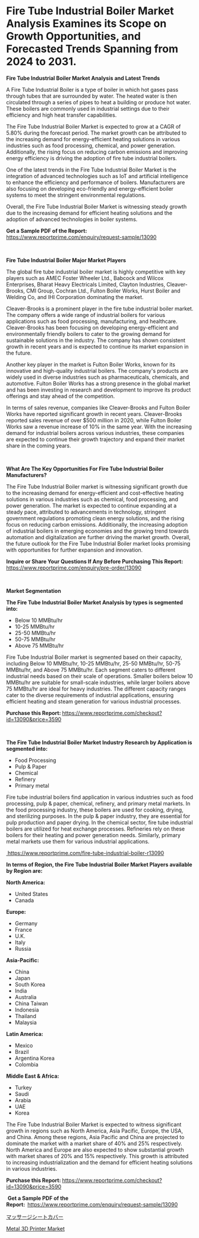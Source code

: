 <p><h1>Fire Tube Industrial Boiler Market Analysis Examines its Scope on Growth Opportunities, and Forecasted Trends Spanning from 2024 to 2031.</h1></p><p><strong>Fire Tube Industrial Boiler Market Analysis and Latest Trends</strong></p>
<p><p>A Fire Tube Industrial Boiler is a type of boiler in which hot gases pass through tubes that are surrounded by water. The heated water is then circulated through a series of pipes to heat a building or produce hot water. These boilers are commonly used in industrial settings due to their efficiency and high heat transfer capabilities.</p><p>The Fire Tube Industrial Boiler Market is expected to grow at a CAGR of 5.80% during the forecast period. The market growth can be attributed to the increasing demand for energy-efficient heating solutions in various industries such as food processing, chemical, and power generation. Additionally, the rising focus on reducing carbon emissions and improving energy efficiency is driving the adoption of fire tube industrial boilers.</p><p>One of the latest trends in the Fire Tube Industrial Boiler Market is the integration of advanced technologies such as IoT and artificial intelligence to enhance the efficiency and performance of boilers. Manufacturers are also focusing on developing eco-friendly and energy-efficient boiler systems to meet the stringent environmental regulations.</p><p>Overall, the Fire Tube Industrial Boiler Market is witnessing steady growth due to the increasing demand for efficient heating solutions and the adoption of advanced technologies in boiler systems.</p></p>
<p><strong>Get a Sample PDF of the Report:&nbsp;</strong> <a href="https://www.reportprime.com/enquiry/request-sample/13090">https://www.reportprime.com/enquiry/request-sample/13090</a></p>
<p>&nbsp;</p>
<p><strong>Fire Tube Industrial Boiler Major Market Players</strong></p>
<p><p>The global fire tube industrial boiler market is highly competitive with key players such as AMEC Foster Wheeler Ltd., Babcock and Wilcox Enterprises, Bharat Heavy Electricals Limited, Clayton Industries, Cleaver-Brooks, CMI Group, Cochran Ltd., Fulton Boiler Works, Hurst Boiler and Welding Co, and IHI Corporation dominating the market.</p><p>Cleaver-Brooks is a prominent player in the fire tube industrial boiler market. The company offers a wide range of industrial boilers for various applications such as food processing, manufacturing, and healthcare. Cleaver-Brooks has been focusing on developing energy-efficient and environmentally friendly boilers to cater to the growing demand for sustainable solutions in the industry. The company has shown consistent growth in recent years and is expected to continue its market expansion in the future.</p><p>Another key player in the market is Fulton Boiler Works, known for its innovative and high-quality industrial boilers. The company's products are widely used in diverse industries such as pharmaceuticals, chemicals, and automotive. Fulton Boiler Works has a strong presence in the global market and has been investing in research and development to improve its product offerings and stay ahead of the competition.</p><p>In terms of sales revenue, companies like Cleaver-Brooks and Fulton Boiler Works have reported significant growth in recent years. Cleaver-Brooks reported sales revenue of over $500 million in 2020, while Fulton Boiler Works saw a revenue increase of 10% in the same year. With the increasing demand for industrial boilers across various industries, these companies are expected to continue their growth trajectory and expand their market share in the coming years.</p></p>
<p>&nbsp;</p>
<p><strong>What Are The Key Opportunities For Fire Tube Industrial Boiler Manufacturers?</strong></p>
<p><p>The Fire Tube Industrial Boiler market is witnessing significant growth due to the increasing demand for energy-efficient and cost-effective heating solutions in various industries such as chemical, food processing, and power generation. The market is expected to continue expanding at a steady pace, attributed to advancements in technology, stringent government regulations promoting clean energy solutions, and the rising focus on reducing carbon emissions. Additionally, the increasing adoption of industrial boilers in emerging economies and the growing trend towards automation and digitalization are further driving the market growth. Overall, the future outlook for the Fire Tube Industrial Boiler market looks promising with opportunities for further expansion and innovation.</p></p>
<p><strong>Inquire or Share Your Questions If Any Before Purchasing This Report:</strong> <a href="https://www.reportprime.com/enquiry/pre-order/13090">https://www.reportprime.com/enquiry/pre-order/13090</a></p>
<p>&nbsp;</p>
<p><strong>Market Segmentation</strong></p>
<p><strong>The Fire Tube Industrial Boiler Market Analysis by types is segmented into:</strong></p>
<p><ul><li>Below 10 MMBtu/hr</li><li>10-25 MMBtu/hr</li><li>25-50 MMBtu/hr</li><li>50-75 MMBtu/hr</li><li>Above 75 MMBtu/hr</li></ul></p>
<p><p>Fire Tube Industrial Boiler market is segmented based on their capacity, including Below 10 MMBtu/hr, 10-25 MMBtu/hr, 25-50 MMBtu/hr, 50-75 MMBtu/hr, and Above 75 MMBtu/hr. Each segment caters to different industrial needs based on their scale of operations. Smaller boilers below 10 MMBtu/hr are suitable for small-scale industries, while larger boilers above 75 MMBtu/hr are ideal for heavy industries. The different capacity ranges cater to the diverse requirements of industrial applications, ensuring efficient heating and steam generation for various industrial processes.</p></p>
<p><strong>Purchase this Report:&nbsp;</strong><a href="https://www.reportprime.com/checkout?id=13090&price=3590">https://www.reportprime.com/checkout?id=13090&price=3590</a></p>
<p>&nbsp;</p>
<p><strong>The Fire Tube Industrial Boiler Market Industry Research by Application is segmented into:</strong></p>
<p><ul><li>Food Processing</li><li>Pulp & Paper</li><li>Chemical</li><li>Refinery</li><li>Primary metal</li></ul></p>
<p><p>Fire tube industrial boilers find application in various industries such as food processing, pulp & paper, chemical, refinery, and primary metal markets. In the food processing industry, these boilers are used for cooking, drying, and sterilizing purposes. In the pulp & paper industry, they are essential for pulp production and paper drying. In the chemical sector, fire tube industrial boilers are utilized for heat exchange processes. Refineries rely on these boilers for their heating and power generation needs. Similarly, primary metal markets use them for various industrial applications.</p></p>
<p><a href="https://www.reportprime.com/fire-tube-industrial-boiler-r13090">&nbsp;https://www.reportprime.com/fire-tube-industrial-boiler-r13090</a></p>
<p><strong>In terms of Region, the Fire Tube Industrial Boiler Market Players available by Region are:</strong></p>
<p>
    <p> <strong> North America: </strong>
        <ul>
            <li>United States</li>
            <li>Canada</li>
        </ul>
        </p> 
    <p> <strong> Europe: </strong>
        <ul>
            <li>Germany</li>
            <li>France</li>
            <li>U.K.</li>
            <li>Italy</li>
            <li>Russia</li>
        </ul>
        </p> 
    <p> <strong> Asia-Pacific: </strong>
        <ul>
            <li>China</li>
            <li>Japan</li>
            <li>South Korea</li>
            <li>India</li>
            <li>Australia</li>
            <li>China Taiwan</li>
            <li>Indonesia</li>
            <li>Thailand</li>
            <li>Malaysia</li>
        </ul>
        </p> 
    <p> <strong> Latin America: </strong>
        <ul>
            <li>Mexico</li>
            <li>Brazil</li>
            <li>Argentina Korea</li>
            <li>Colombia</li>
        </ul>
        </p> 
    <p> <strong> Middle East & Africa: </strong>
        <ul>
            <li>Turkey</li>
            <li>Saudi</li>
            <li>Arabia</li>
            <li>UAE</li>
            <li>Korea</li>
        </ul>
    </p>
    </p>
<p><p>The Fire Tube Industrial Boiler Market is expected to witness significant growth in regions such as North America, Asia Pacific, Europe, the USA, and China. Among these regions, Asia Pacific and China are projected to dominate the market with a market share of 40% and 25% respectively. North America and Europe are also expected to show substantial growth with market shares of 20% and 15% respectively. This growth is attributed to increasing industrialization and the demand for efficient heating solutions in various industries.</p></p>
<p><strong>Purchase this Report: </strong><a href="https://www.reportprime.com/checkout?id=13090&price=3590">https://www.reportprime.com/checkout?id=13090&price=3590</a></p>
<p>&nbsp;<strong>Get a Sample PDF of the Report:&nbsp;&nbsp;</strong><a href="https://www.reportprime.com/enquiry/request-sample/13090">https://www.reportprime.com/enquiry/request-sample/13090</a></p>
<p><strong></strong></p>
<p><p><a href="https://github.com/oqxogxyvqe90775/Market-Research-Report-List-2/blob/main/805999376253.md">マッサージシートカバー</a></p><p><a href="https://github.com/RoccoManning/Market-Research-Report-List-5/blob/main/metal-3d-printer-market.md">Metal 3D Printer Market</a></p></p>